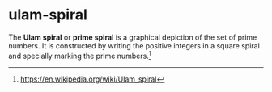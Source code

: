 # ulam-spiral

The **Ulam spiral** or **prime spiral** is a graphical depiction of the set of prime numbers. It is constructed by writing the positive integers in a square spiral and specially marking the prime numbers.[^1]

[^1]: https://en.wikipedia.org/wiki/Ulam_spiral
